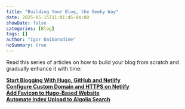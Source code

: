 ```yaml
---
title: "Building Your Blog, the Geeky Way"
date: 2025-05-15T11:01:45-04:00
showDate: false
categories: [Blog]
tags: []
author: "Igor Baiborodine"
noSummary: true
---
```


Read this series of articles on how to build your blog from scratch and gradually enhance it with time:

**[Start Blogging With Hugo, GitHub and Netlify](https://www.kiroule.com/article/start-blogging-with-github-hugo-and-netlify/)**  
**[Configure Custom Domain and HTTPS on Netlify](https://www.kiroule.com/article/configure-custom-domain-and-https-in-netlify/)**  
**[Add Favicon to Hugo-Based Website](https://www.kiroule.com/article/add-favicon-to-hugo-based-website/)**  
**[Automate Index Upload to Algolia Search](https://www.kiroule.com/article/automate-index-upload-to-algolia-search/)**  
